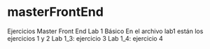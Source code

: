 # masterFrontEnd
Ejercicios Master Front End Lab 1 Básico
En el archivo lab1 están los ejercicios 1 y 2
Lab 1_3: ejercicio 3
Lab 1_4: ejercicio 4
